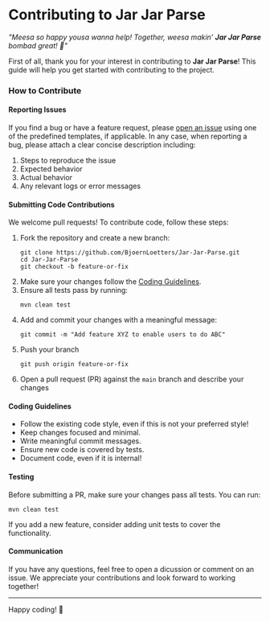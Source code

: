# Contributing to Jar Jar Parse
*"Meesa so happy yousa wanna help! Together, weesa makin’ **Jar Jar Parse** bombad great! 🎉"*

First of all, thank you for your interest in contributing to **Jar Jar Parse**! This guide will help you get started with contributing to the project.

### How to Contribute

#### Reporting Issues

If you find a bug or have a feature request, please [open an issue](https://github.com/BjoernLoetters/Jar-Jar-Parse/issues) using one of the predefined templates, if applicable. 
In any case, when reporting a bug, please attach a clear concise description including:
1. Steps to reproduce the issue
2. Expected behavior
3. Actual behavior
4. Any relevant logs or error messages

#### Submitting Code Contributions

We welcome pull requests! To contribute code, follow these steps:

1. Fork the repository and create a new branch:
   ```
   git clone https://github.com/BjoernLoetters/Jar-Jar-Parse.git
   cd Jar-Jar-Parse
   git checkout -b feature-or-fix
   ```
2. Make sure your changes follow the [Coding Guidelines](#coding-guidelines).
3. Ensure all tests pass by running:
   ```
   mvn clean test
   ```
4. Add and commit your changes with a meaningful message:
   ```
   git commit -m "Add feature XYZ to enable users to do ABC"
   ```
5. Push your branch
   ```
   git push origin feature-or-fix
   ```
6. Open a pull request (PR) against the `main` branch and describe your changes

#### Coding Guidelines

- Follow the existing code style, even if this is not your preferred style!
- Keep changes focused and minimal.
- Write meaningful commit messages.
- Ensure new code is covered by tests.
- Document code, even if it is internal!

#### Testing

Before submitting a PR, make sure your changes pass all tests. You can run:

```
mvn clean test
```

If you add a new feature, consider adding unit tests to cover the functionality. 

#### Communication

If you have any questions, feel free to open a dicussion or comment on an issue. We appreciate your contributions and look forward to working together!

--- 

Happy coding! 🚀

